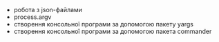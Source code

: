   
- робота з json-файлами  
- process.argv  
- створення консольної програми за допомогою пакету yargs  
- створення консольної програми за допомогою пакета commander
